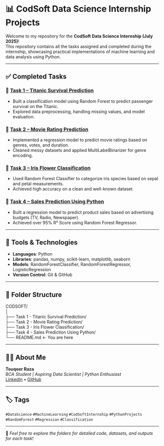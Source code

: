 # 📊 CodSoft Data Science Internship Projects

Welcome to my repository for the **CodSoft Data Science Internship (July 2025)**!  
This repository contains all the tasks assigned and completed during the internship, showcasing practical implementations of machine learning and data analysis using Python.

---

## ✅ Completed Tasks

### 🔹 [Task 1 – Titanic Survival Prediction](./Task%201%20-%20Titanic%20Survival%20Prediction)
- Built a classification model using Random Forest to predict passenger survival on the Titanic.
- Explored data preprocessing, handling missing values, and model evaluation.

### 🔹 [Task 2 – Movie Rating Prediction](./Task%202%20-%20Movie%20Rating%20Prediction)
- Implemented a regression model to predict movie ratings based on genres, votes, and duration.
- Cleaned messy datasets and applied MultiLabelBinarizer for genre encoding.

### 🔹 [Task 3 – Iris Flower Classification](./Task%203%20-%20Iris%20Flower%20Classification)
- Used Random Forest Classifier to categorize iris species based on sepal and petal measurements.
- Achieved high accuracy on a clean and well-known dataset.

### 🔹 [Task 4 – Sales Prediction Using Python](./Task%204%20-%20Sales%20Prediction%20Using%20Python)
- Built a regression model to predict product sales based on advertising budgets (TV, Radio, Newspaper).
- Achieved over 95% R² Score using Random Forest Regressor.

---

## 📌 Tools & Technologies

- **Languages**: Python
- **Libraries**: pandas, numpy, scikit-learn, matplotlib, seaborn
- **Models**: RandomForestClassifier, RandomForestRegressor, LogisticRegression
- **Version Control**: Git & GitHub

---

## 📁 Folder Structure

CODSOFT/ <br>
│<br>
├── Task 1 - Titanic Survival Prediction/<br>
├── Task 2 - Movie Rating Prediction/<br>
├── Task 3 - Iris Flower Classification/<br>
├── Task 4 - Sales Prediction Using Python/<br>
└── README.md ← You are here<br>


---

## 👨‍💻 About Me

**Touqeer Raza**  
_BCA Student | Aspiring Data Scientist | Python Enthusiast_  
[LinkedIn](https://www.linkedin.com/in/touqeer-raza06) • [GitHub](https://github.com/touqeer-raza06)

---

## 🏷️ Tags

`#DataScience` `#MachineLearning` `#CodSoftInternship` `#PythonProjects` `#RandomForest` `#Regression` `#Classification`

---

🌟 *Feel free to explore the folders for detailed code, datasets, and outputs for each task!*
